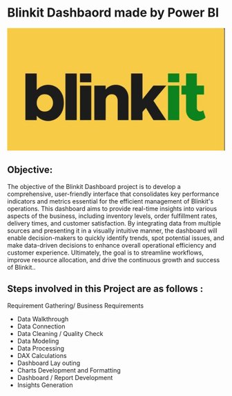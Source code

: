 # Blinkit Dashbaord made by Power BI

![img1](https://github.com/tanmaybiswas007/powerbi_blinkit/blob/main/Blinkit-yellow-rounded.jpeg)

Objective: 
-
The objective of the Blinkit Dashboard project is to develop a comprehensive, user-friendly interface that consolidates key performance indicators and metrics essential for the efficient management of Blinkit's operations. This dashboard aims to provide real-time insights into various aspects of the business, including inventory levels, order fulfillment rates, delivery times, and customer satisfaction. By integrating data from multiple sources and presenting it in a visually intuitive manner, the dashboard will enable decision-makers to quickly identify trends, spot potential issues, and make data-driven decisions to enhance overall operational efficiency and customer experience. Ultimately, the goal is to streamline workflows, improve resource allocation, and drive the continuous growth and success of Blinkit..

Steps involved in this Project are as follows :
-   
Requirement Gathering/ Business Requirements 

* Data Walkthrough 
* Data Connection 
* Data Cleaning / Quality Check 
* Data Modeling 
* Data Processing 
* DAX Calculations 
* Dashboard Lay outing 
* Charts Development and Formatting 
* Dashboard / Report Development 
* Insights Generation

  
